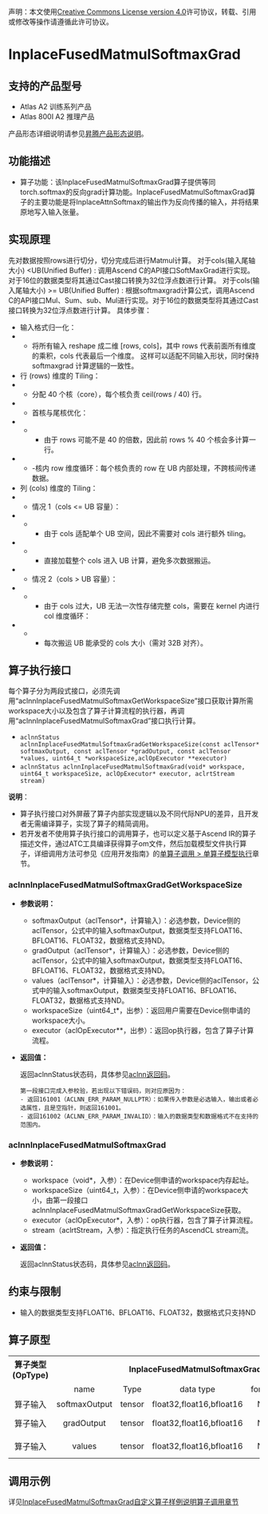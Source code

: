 声明：本文使用[Creative Commons License version 4.0](https://creativecommons.org/licenses/by/4.0/legalcode)许可协议，转载、引用或修改等操作请遵循此许可协议。

# InplaceFusedMatmulSoftmaxGrad

## 支持的产品型号

- Atlas A2 训练系列产品
- Atlas 800I A2 推理产品

产品形态详细说明请参见[昇腾产品形态说明](https://www.hiascend.com/document/redirect/CannCommunityProductForm)。

## 功能描述

- 算子功能：该InplaceFusedMatmulSoftmaxGrad算子提供等同torch.softmax的反向grad计算功能。InplaceFusedMatmulSoftmaxGrad算子的主要功能是将InplaceAttnSoftmax的输出作为反向传播的输入，并将结果原地写入输入张量。

## 实现原理
先对数据按照rows进行切分，切分完成后进行Matmul计算。
对于cols(输入尾轴大小) <UB(Unified Buffer) :
    调用Ascend C的API接口SoftMaxGrad进行实现。对于16位的数据类型将其通过Cast接口转换为32位浮点数进行计算。
对于cols(输入尾轴大小) >= UB(Unified Buffer) :
    根据softmaxgrad计算公式，调用Ascend C的API接口Mul、Sum、sub、Mul进行实现。对于16位的数据类型将其通过Cast接口转换为32位浮点数进行计算。
具体步骤：
- 输入格式归一化：
- - 将所有输入 reshape 成二维 [rows, cols]，其中 rows 代表前面所有维度的乘积，cols 代表最后一个维度。
这样可以适配不同输入形状，同时保持 softmaxgrad 计算逻辑的一致性。
- 行 (rows) 维度的 Tiling：
- - 分配 40 个核（core），每个核负责 ceil(rows / 40) 行。
- - 首核与尾核优化：
- - - 由于 rows 可能不是 40 的倍数，因此前 rows % 40 个核会多计算一行。
- - -核内 row 维度循环​：每个核负责的 row 在 UB 内部处理，不跨核间传递数据。
- 列 (cols) 维度的 Tiling：
- - 情况 1（cols <= UB 容量）：
- - - 由于 cols 适配单个 UB 空间，因此不需要对 cols 进行额外 tiling。
- - - 直接加载整个 cols 进入 UB 计算，避免多次数据搬运。
- - 情况 2（cols > UB 容量）：
- - - 由于 cols 过大，UB 无法一次性存储完整 cols，需要​在 kernel 内进行 col 维度循环​：
- - - 每次搬运 UB 能承受的 cols 大小（需对 32B 对齐）。

## 算子执行接口

每个算子分为两段式接口，必须先调用“aclnnInplaceFusedMatmulSoftmaxGetWorkspaceSize”接口获取计算所需workspace大小以及包含了算子计算流程的执行器，再调用“aclnnInplaceFusedMatmulSoftmaxGrad”接口执行计算。

* `aclnnStatus aclnnInplaceFusedMatmulSoftmaxGradGetWorkspaceSize(const aclTensor* softmaxOutput, const aclTensor *gradOutput, const aclTensor *values, uint64_t *workspaceSize,aclOpExecutor **executor)`
* `aclnnStatus aclnnInplaceFusedMatmulSoftmaxGrad(void* workspace, uint64_t workspaceSize, aclOpExecutor* executor, aclrtStream stream)`

**说明**：

- 算子执行接口对外屏蔽了算子内部实现逻辑以及不同代际NPU的差异，且开发者无需编译算子，实现了算子的精简调用。
- 若开发者不使用算子执行接口的调用算子，也可以定义基于Ascend IR的算子描述文件，通过ATC工具编译获得算子om文件，然后加载模型文件执行算子，详细调用方法可参见《应用开发指南》的[单算子调用 > 单算子模型执行](https://hiascend.com/document/redirect/CannCommunityCppOpcall)章节。

### aclnnInplaceFusedMatmulSoftmaxGradGetWorkspaceSize

- **参数说明：**
  - softmaxOutput（aclTensor\*，计算输入）：必选参数，Device侧的aclTensor，公式中的输入softmaxOutput，数据类型支持FLOAT16、BFLOAT16、FLOAT32，数据格式支持ND。
  - gradOutput（aclTensor\*，计算输入）：必选参数，Device侧的aclTensor，公式中的输入softmaxOutput，数据类型支持FLOAT16、BFLOAT16、FLOAT32，数据格式支持ND。
  - values（aclTensor\*，计算输入）：必选参数，Device侧的aclTensor，公式中的输入softmaxOutput，数据类型支持FLOAT16、BFLOAT16、FLOAT32，数据格式支持ND。
  - workspaceSize（uint64\_t\*，出参）：返回用户需要在Device侧申请的workspace大小。
  - executor（aclOpExecutor\*\*，出参）：返回op执行器，包含了算子计算流程。
- **返回值：**

  返回aclnnStatus状态码，具体参见[aclnn返回码](https://www.hiascend.com/document/detail/zh/CANNCommunityEdition/800alpha003/apiref/aolapi/context/common/aclnn%E8%BF%94%E5%9B%9E%E7%A0%81_fuse.md)。

  ```
  第一段接口完成入参校验，若出现以下错误码，则对应原因为：
  - 返回161001（ACLNN_ERR_PARAM_NULLPTR）：如果传入参数是必选输入，输出或者必选属性，且是空指针，则返回161001。
  - 返回161002（ACLNN_ERR_PARAM_INVALID）：输入的数据类型和数据格式不在支持的范围内。
  ```

### aclnnInplaceFusedMatmulSoftmaxGrad

- **参数说明：**

  - workspace（void\*，入参）：在Device侧申请的workspace内存起址。
  - workspaceSize（uint64\_t，入参）：在Device侧申请的workspace大小，由第一段接口aclnnInplaceFusedMatmulSoftmaxGradGetWorkspaceSize获取。
  - executor（aclOpExecutor\*，入参）：op执行器，包含了算子计算流程。
  - stream（aclrtStream，入参）：指定执行任务的AscendCL stream流。
- **返回值：**

  返回aclnnStatus状态码，具体参见[aclnn返回码](https://www.hiascend.com/document/detail/zh/CANNCommunityEdition/800alpha003/apiref/aolapi/context/common/aclnn%E8%BF%94%E5%9B%9E%E7%A0%81_fuse.md)。


## 约束与限制

- 输入的数据类型支持FLOAT16、BFLOAT16、FLOAT32，数据格式只支持ND

## 算子原型
<table>
<tr><th align="center">算子类型(OpType)</th><th colspan="5" align="center">InplaceFusedMatmulSoftmaxGrad</th></tr> 
<tr><td align="center"> </td><td align="center">name</td><td align="center">Type</td><td align="center">data type</td><td align="center">format</td><td align="center">约束</td></tr>   
<tr><td rowspan="2" align="center">算子输入</td>
<tr><td align="center">softmaxOutput</td><td align="center">tensor</td><td align="center">float32,float16,bfloat16</td><td align="center">ND</td><td align="center">[m,n]</td></tr>
<tr><td rowspan="2" align="center">算子输入</td>
<tr><td align="center">gradOutput</td><td align="center">tensor</td><td align="center">float32,float16,bfloat16</td><td align="center">ND</td><td align="center">[m,k], k∈[1,65535]</td></tr> 
<tr><td rowspan="2" align="center">算子输入</td> 
<tr><td align="center">values</td><td align="center">tensor</td><td align="center">float32,float16,bfloat16</td><td align="center">ND</td><td align="center">[n,k], k∈[1,65535]</td></tr>   
</table>

## 调用示例

详见[InplaceFusedMatmulSoftmaxGrad自定义算子样例说明算子调用章节](../README.md#算子调用)